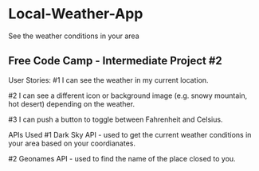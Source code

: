 # Local-Weather-App
See the weather conditions in your area

<h2>Free Code Camp - Intermediate Project #2</h2>

User Stories:
#1 I can see the weather in my current location.

#2 I can see a different icon or background image (e.g. snowy mountain, hot desert) depending on the weather.

#3 I can push a button to toggle between Fahrenheit and Celsius.

APIs Used
#1 Dark Sky API - used to get the current weather conditions in your area based on your coordianates.

#2 Geonames API - used to find the name of the place closed to you.

